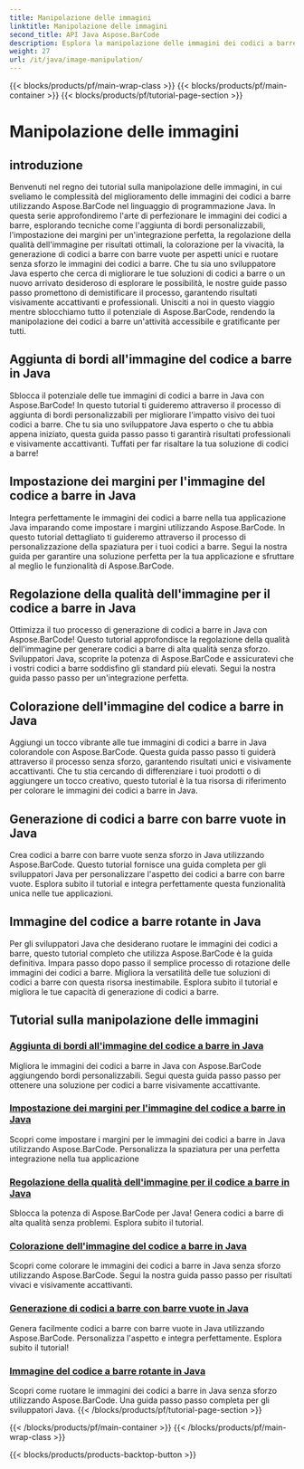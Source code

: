 ```yaml
---
title: Manipolazione delle immagini
linktitle: Manipolazione delle immagini
second_title: API Java Aspose.BarCode
description: Esplora la manipolazione delle immagini dei codici a barre Java con i tutorial Aspose.BarCode. Migliora, personalizza e crea codici a barre visivamente accattivanti senza sforzo.
weight: 27
url: /it/java/image-manipulation/
---
```


{{< blocks/products/pf/main-wrap-class >}}
{{< blocks/products/pf/main-container >}}
{{< blocks/products/pf/tutorial-page-section >}}

# Manipolazione delle immagini

## introduzione
Benvenuti nel regno dei tutorial sulla manipolazione delle immagini, in cui sveliamo le complessità del miglioramento delle immagini dei codici a barre utilizzando Aspose.BarCode nel linguaggio di programmazione Java. In questa serie approfondiremo l'arte di perfezionare le immagini dei codici a barre, esplorando tecniche come l'aggiunta di bordi personalizzabili, l'impostazione dei margini per un'integrazione perfetta, la regolazione della qualità dell'immagine per risultati ottimali, la colorazione per la vivacità, la generazione di codici a barre con barre vuote per aspetti unici e ruotare senza sforzo le immagini dei codici a barre. Che tu sia uno sviluppatore Java esperto che cerca di migliorare le tue soluzioni di codici a barre o un nuovo arrivato desideroso di esplorare le possibilità, le nostre guide passo passo promettono di demistificare il processo, garantendo risultati visivamente accattivanti e professionali. Unisciti a noi in questo viaggio mentre sblocchiamo tutto il potenziale di Aspose.BarCode, rendendo la manipolazione dei codici a barre un'attività accessibile e gratificante per tutti.


## Aggiunta di bordi all'immagine del codice a barre in Java

Sblocca il potenziale delle tue immagini di codici a barre in Java con Aspose.BarCode! In questo tutorial ti guideremo attraverso il processo di aggiunta di bordi personalizzabili per migliorare l'impatto visivo dei tuoi codici a barre. Che tu sia uno sviluppatore Java esperto o che tu abbia appena iniziato, questa guida passo passo ti garantirà risultati professionali e visivamente accattivanti. Tuffati per far risaltare la tua soluzione di codici a barre!

## Impostazione dei margini per l'immagine del codice a barre in Java

Integra perfettamente le immagini dei codici a barre nella tua applicazione Java imparando come impostare i margini utilizzando Aspose.BarCode. In questo tutorial dettagliato ti guideremo attraverso il processo di personalizzazione della spaziatura per i tuoi codici a barre. Segui la nostra guida per garantire una soluzione perfetta per la tua applicazione e sfruttare al meglio le funzionalità di Aspose.BarCode.

## Regolazione della qualità dell'immagine per il codice a barre in Java

Ottimizza il tuo processo di generazione di codici a barre in Java con Aspose.BarCode! Questo tutorial approfondisce la regolazione della qualità dell'immagine per generare codici a barre di alta qualità senza sforzo. Sviluppatori Java, scoprite la potenza di Aspose.BarCode e assicuratevi che i vostri codici a barre soddisfino gli standard più elevati. Segui la nostra guida passo passo per un'integrazione perfetta.

## Colorazione dell'immagine del codice a barre in Java

Aggiungi un tocco vibrante alle tue immagini di codici a barre in Java colorandole con Aspose.BarCode. Questa guida passo passo ti guiderà attraverso il processo senza sforzo, garantendo risultati unici e visivamente accattivanti. Che tu stia cercando di differenziare i tuoi prodotti o di aggiungere un tocco creativo, questo tutorial è la tua risorsa di riferimento per colorare le immagini dei codici a barre in Java.

## Generazione di codici a barre con barre vuote in Java

Crea codici a barre con barre vuote senza sforzo in Java utilizzando Aspose.BarCode. Questo tutorial fornisce una guida completa per gli sviluppatori Java per personalizzare l'aspetto dei codici a barre con barre vuote. Esplora subito il tutorial e integra perfettamente questa funzionalità unica nelle tue applicazioni.

## Immagine del codice a barre rotante in Java

Per gli sviluppatori Java che desiderano ruotare le immagini dei codici a barre, questo tutorial completo che utilizza Aspose.BarCode è la guida definitiva. Impara passo dopo passo il semplice processo di rotazione delle immagini dei codici a barre. Migliora la versatilità delle tue soluzioni di codici a barre con questa risorsa inestimabile. Esplora subito il tutorial e migliora le tue capacità di generazione di codici a barre.
## Tutorial sulla manipolazione delle immagini
### [Aggiunta di bordi all'immagine del codice a barre in Java](./adding-borders-barcode-image/)
Migliora le immagini dei codici a barre in Java con Aspose.BarCode aggiungendo bordi personalizzabili. Segui questa guida passo passo per ottenere una soluzione per codici a barre visivamente accattivante.
### [Impostazione dei margini per l'immagine del codice a barre in Java](./setting-margins-barcode-image/)
Scopri come impostare i margini per le immagini dei codici a barre in Java utilizzando Aspose.BarCode. Personalizza la spaziatura per una perfetta integrazione nella tua applicazione
### [Regolazione della qualità dell'immagine per il codice a barre in Java](./adjusting-image-quality-barcode/)
Sblocca la potenza di Aspose.BarCode per Java! Genera codici a barre di alta qualità senza problemi. Esplora subito il tutorial.
### [Colorazione dell'immagine del codice a barre in Java](./colorizing-barcode-image/)
Scopri come colorare le immagini dei codici a barre in Java senza sforzo utilizzando Aspose.BarCode. Segui la nostra guida passo passo per risultati vivaci e visivamente accattivanti.
### [Generazione di codici a barre con barre vuote in Java](./generating-barcode-empty-bars/)
Genera facilmente codici a barre con barre vuote in Java utilizzando Aspose.BarCode. Personalizza l'aspetto e integra perfettamente. Esplora subito il tutorial!
### [Immagine del codice a barre rotante in Java](./rotating-barcode-image/)
Scopri come ruotare le immagini dei codici a barre in Java senza sforzo utilizzando Aspose.BarCode. Una guida passo passo completa per gli sviluppatori Java.
{{< /blocks/products/pf/tutorial-page-section >}}

{{< /blocks/products/pf/main-container >}}
{{< /blocks/products/pf/main-wrap-class >}}

{{< blocks/products/products-backtop-button >}}
